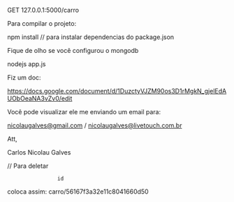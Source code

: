 

GET 127.0.0.1:5000/carro

Para compilar o projeto:

npm install // para instalar dependencias do package.json

Fique de olho se você configurou o mongodb

nodejs app.js

Fiz um doc:

https://docs.google.com/document/d/1DuzctyVJZM90os3D1rMgkN_gjelEdAUObOeaNA3vZv0/edit

Você pode visualizar ele me enviando um email para:

nicolaugalves@gmail.com / nicolaugalves@livetouch.com.br

Att,

Carlos Nicolau Galves

// Para deletar

                    id
coloca assim: carro/56167f3a32e11c8041660d50





